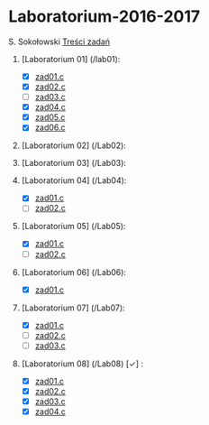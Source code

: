 # Laboratorium-2016-2017

S. Sokołowski
[Treści zadań](https://inf.ug.edu.pl/~stefan/Dydaktyka/JezProg/Slajdy/index.html#lab)

1. [Laboratorium 01]  (/lab01):
 	* [x] [zad01.c](lab01/Zad01.c)
	* [x] [zad02.c](lab01/Zad02.c)
	* [ ] [zad03.c](lab01/Zad03.c)
	* [x] [zad04.c](lab01/Zad04.c) 
	* [x] [zad05.c](lab01/Zad05.c)
	* [x] [zad06.c](lab01/Zad06.c) 

2. [Laboratorium 02]  (/Lab02):	
 
3. [Laboratorium 03]  (/Lab03):	

4. [Laboratorium 04]  (/Lab04):

	* [x] [zad01.c](Lab04/zad01.c)
	* [ ] [zad02.c](Lab04/zad02.c)

5. [Laboratorium 05]  (/Lab05):
	* [x] [zad01.c](Lab05/zad01.c)
	* [ ] [zad02.c](Lab05/zad02.c)

6. [Laboratorium 06]  (/Lab06):
	* [x] [zad01.c](Lab06/Zad01.c)
	
7. [Laboratorium 07]  (/Lab07):
	* [x] [zad01.c](Lab07/Zad01.c)
	* [ ] [zad02.c](Lab07/Zad02.c)
	* [ ] [zad03.c](Lab07/Zad03.c)
	
8. [Laboratorium 08]  (/Lab08) [✓] :
 	* [x] [zad01.c](Lab08/Zad01.c)
	* [x] [zad02.c](Lab08/Zad02.c)
	* [x] [zad03.c](Lab08/Zad03.c)
	* [x] [zad04.c](Lab08/Zad04.c) 

